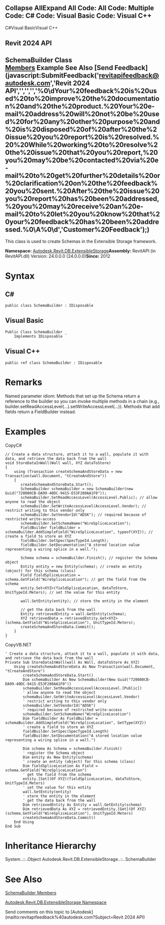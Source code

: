 ﻿

Collapse AllExpand All Code: All Code: Multiple Code: C# Code: Visual Basic Code: Visual C++   
---  
  
C#Visual BasicVisual C++

Revit 2024 API  
---  
SchemaBuilder Class  
[Members](83e2f92a-2820-8c34-c6bf-4685a68f59cf.md) Example See Also [Send Feedback](javascript:SubmitFeedback\('revitapifeedback@autodesk.com','Revit 2024 API','','','','%0\\dYour%20feedback%20is%20used%20to%20improve%20the%20documentation%20and%20the%20product.%20Your%20e-mail%20address%20will%20not%20be%20used%20for%20any%20other%20purpose%20and%20is%20disposed%20of%20after%20the%20issue%20you%20report%20is%20resolved.%20%20While%20working%20to%20resolve%20the%20issue%20that%20you%20report,%20you%20may%20be%20contacted%20via%20e-mail%20to%20get%20further%20details%20or%20clarification%20on%20the%20feedback%20you%20sent.%20After%20the%20issue%20you%20report%20has%20been%20addressed,%20you%20may%20receive%20an%20e-mail%20to%20let%20you%20know%20that%20your%20feedback%20has%20been%20addressed.%0\\A%0\\d','Customer%20Feedback'\);)  
---  
  
This class is used to create Schemas in the Extensible Storage framework. 

**Namespace:** [Autodesk.Revit.DB.ExtensibleStorage](79486a74-376c-9555-c873-45d5a750f051.md)**Assembly:** RevitAPI (in RevitAPI.dll) Version: 24.0.0.0 (24.0.0.0)**Since:** 2012 

# Syntax

C#  
---  
      
    
    public class SchemaBuilder : IDisposable  
  
Visual Basic  
---  
      
    
    Public Class SchemaBuilder _
    	Implements IDisposable  
  
Visual C++  
---  
      
    
    public ref class SchemaBuilder : IDisposable  
  
# Remarks

Named parameter idiom: Methods that set up the Schema return a reference to the builder so you can invoke multiple methods in a chain (e.g., builder.setReadAccessLevel(...).setWriteAccessLevel(...)). Methods that add fields return a FieldBuilder instead. 

# Examples

CopyC#
    
    
    // Create a data structure, attach it to a wall, populate it with data, and retrieve the data back from the wall
    void StoreDataInWall(Wall wall, XYZ dataToStore)
    {
        using (Transaction createSchemaAndStoreData = new Transaction(wall.Document, "tCreateAndStore"))
        {
           createSchemaAndStoreData.Start();
           SchemaBuilder schemaBuilder = new SchemaBuilder(new Guid("720080CB-DA99-40DC-9415-E53F280AA1F0"));
           schemaBuilder.SetReadAccessLevel(AccessLevel.Public); // allow anyone to read the object
           schemaBuilder.SetWriteAccessLevel(AccessLevel.Vendor); // restrict writing to this vendor only
           schemaBuilder.SetVendorId("ADSK"); // required because of restricted write-access
           schemaBuilder.SetSchemaName("WireSpliceLocation");
           FieldBuilder fieldBuilder = schemaBuilder.AddSimpleField("WireSpliceLocation", typeof(XYZ)); // create a field to store an XYZ
           fieldBuilder.SetSpec(SpecTypeId.Length);
           fieldBuilder.SetDocumentation("A stored location value representing a wiring splice in a wall.");
    
           Schema schema = schemaBuilder.Finish(); // register the Schema object
           Entity entity = new Entity(schema); // create an entity (object) for this schema (class)
           Field fieldSpliceLocation = schema.GetField("WireSpliceLocation"); // get the field from the schema
           entity.Set<XYZ>(fieldSpliceLocation, dataToStore, UnitTypeId.Meters); // set the value for this entity
    
           wall.SetEntity(entity); // store the entity in the element
    
           // get the data back from the wall
           Entity retrievedEntity = wall.GetEntity(schema);
           XYZ retrievedData = retrievedEntity.Get<XYZ>(schema.GetField("WireSpliceLocation"), UnitTypeId.Meters);
           createSchemaAndStoreData.Commit();  
        }
    }

CopyVB.NET
    
    
    ' Create a data structure, attach it to a wall, populate it with data, and retrieve the data back from the wall
    Private Sub StoreDataInWall(wall As Wall, dataToStore As XYZ)
        Using createSchemaAndStoreData As New Transaction(wall.Document, "tCreateAndStore")
            createSchemaAndStoreData.Start()
            Dim schemaBuilder As New SchemaBuilder(New Guid("720080CB-DA99-40DC-9415-E53F280AA1F0"))
            schemaBuilder.SetReadAccessLevel(AccessLevel.[Public])
            ' allow anyone to read the object
            schemaBuilder.SetWriteAccessLevel(AccessLevel.Vendor)
            ' restrict writing to this vendor only
            schemaBuilder.SetVendorId("ADSK")
            ' required because of restricted write-access
            schemaBuilder.SetSchemaName("WireSpliceLocation")
            Dim fieldBuilder As FieldBuilder = schemaBuilder.AddSimpleField("WireSpliceLocation", GetType(XYZ))
            ' create a field to store an XYZ
            fieldBuilder.SetSpec(SpecTypeId.Length)
            fieldBuilder.SetDocumentation("A stored location value representing a wiring splice in a wall.")
    
            Dim schema As Schema = schemaBuilder.Finish()
            ' register the Schema object
            Dim entity As New Entity(schema)
            ' create an entity (object) for this schema (class)
            Dim fieldSpliceLocation As Field = schema.GetField("WireSpliceLocation")
            ' get the field from the schema
            entity.[Set](Of XYZ)(fieldSpliceLocation, dataToStore, UnitTypeId.Meters)
            ' set the value for this entity
            wall.SetEntity(entity)
            ' store the entity in the element
            ' get the data back from the wall
            Dim retrievedEntity As Entity = wall.GetEntity(schema)
            Dim retrievedData As XYZ = retrievedEntity.[Get](Of XYZ)(schema.GetField("WireSpliceLocation"), UnitTypeId.Meters)
            createSchemaAndStoreData.Commit()
        End Using
    End Sub

# Inheritance Hierarchy

System..::..Object Autodesk.Revit.DB.ExtensibleStorage..::..SchemaBuilder

# See Also

[SchemaBuilder Members](83e2f92a-2820-8c34-c6bf-4685a68f59cf.md)

[Autodesk.Revit.DB.ExtensibleStorage Namespace](79486a74-376c-9555-c873-45d5a750f051.md)

Send comments on this topic to [Autodesk](mailto:revitapifeedback%40autodesk.com?Subject=Revit 2024 API)
